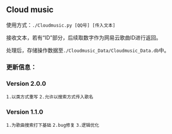 ## Cloud music

使用方式：`./Cloudmusic.py [QQ号] [传入文本]`

接收文本，若有“ID”部分，后续取数字作为网易云歌曲ID进行返回。

处理后，存储操作数据至`./Cloudmusic_Data/Cloudmusic_Data.db`中。

### 更新信息：
### Version 2.0.0
`1.以类方式重写`
`2.允许以搜索方式传入歌名`

### Version 1.1.0
 `1.为歌曲搜索打下基础`
 `2.bug修复`
 `3.逻辑优化`
